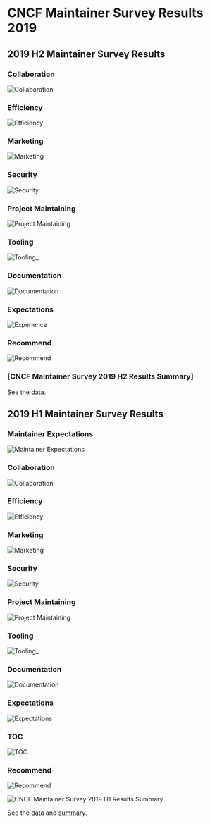 # CNCF Maintainer Survey Results 2019

## 2019 H2 Maintainer Survey Results

### Collaboration
![Collaboration](Collaboration-h2.png)

###  Efficiency
![Efficiency](Efficiency-h2.png)

###  Marketing
![Marketing](Marketing-h2.png)

###  Security
![Security](Security-h2.png)

### Project Maintaining
![Project Maintaining](ProjectMaintaining-h2.png)

### Tooling
![Tooling](Tooling-h2.png)_

### Documentation
![Documentation](Documentation-h2.png)

### Expectations
![Experience](Experience-h2.png)

### Recommend
![Recommend](Recommend-h2.png)

### [CNCF Maintainer Survey 2019 H2 Results Summary]
See the [data](maintainer-survey-results-2019-h2.csv). 


## 2019 H1 Maintainer Survey Results
###  Maintainer Expectations
![Maintainer Expectations](Expectations-h1.png)

### Collaboration
![Collaboration](Collaboration-h1.png)

###  Efficiency
![Efficiency](Efficiency-h1.png)

###  Marketing
![Marketing](marketing-h1.png)

###  Security
![Security](security-h1.png)

### Project Maintaining
![Project Maintaining](ProjectMaintaining-h1.png)

### Tooling
![Tooling](tooling-h1.png)_

### Documentation
![Documentation](documentation-h1.png)

### Expectations
![Expectations](Expectations-h1.png)

### TOC
![TOC](toc-h1.png)

### Recommend
![Recommend](recommend-h1.png)

![CNCF Maintainer Survey 2019 H1 Results Summary](2019h1.png)

See the [data](maintainer-survey-results-2019-h1.csv) and [summary](https://docs.google.com/presentation/d/1skLZnV4mBwSVnGXUwVVDgno8F9FPUcwfi_981tS8GZY/edit#slide=id.g44dbd86c82_0_338).
